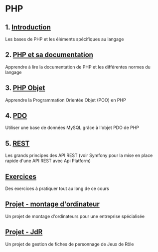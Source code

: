 # PHP

## 1. [Introduction](00-intro.md)

Les bases de PHP et les éléments spécifiques au langage

## 2. [PHP et sa documentation](01-doc.md)

Apprendre à lire la documentation de PHP et les différentes normes du langage

## 3. [PHP Objet](02-objet.md)

Apprendre la Programmation Orientée Objet (POO) en PHP

## 4. [PDO](03-pdo.md)

Utiliser une base de données MySQL grâce à l'objet PDO de PHP

## 5. [REST](04-rest.md)

Les grands principes des API REST (voir Symfony pour la mise en place rapide d'une API REST avec Api Platform)

## [Exercices](90-exercices.md)

Des exercices à pratiquer tout au long de ce cours

## [Projet - montage d'ordinateur](91-computer-preparation.md)

Un projet de montage d'ordinateurs pour une entreprise spécialisée

## [Projet - JdR](92-jdr.md)

Un projet de gestion de fiches de personnage de Jeux de Rôle
